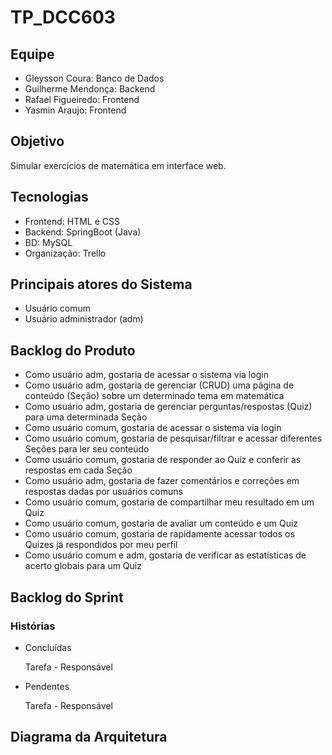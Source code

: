# TP_DCC603

## Equipe

- Gleysson Coura: Banco de Dados
- Guilherme Mendonça: Backend
- Rafael Figueiredo: Frontend
- Yasmin Araujo: Frontend 

## Objetivo

Simular exercícios de matemática em interface web.

## Tecnologias
  
- Frontend: HTML e CSS
- Backend: SpringBoot (Java)
- BD: MySQL
- Organização: Trello

## Principais atores do Sistema

- Usuário comum
- Usuário administrador (adm)

## Backlog do Produto

- Como usuário adm, gostaria de acessar o sistema via login
- Como usuário adm, gostaria de gerenciar (CRUD) uma página de conteúdo (Seção) sobre um determinado tema em matemática
- Como usuário adm, gostaria de gerenciar perguntas/respostas (Quiz) para uma determinada Seção
- Como usuário comum, gostaria de acessar o sistema via login
- Como usuário comum, gostaria de pesquisar/filtrar e acessar diferentes Seções para ler seu conteúdo
- Como usuário comum, gostaria de responder ao Quiz e conferir as respostas em cada Seção
- Como usuário adm, gostaria de fazer comentários e correções em respostas dadas por usuários comuns
- Como usuário comum, gostaria de compartilhar meu resultado em um Quiz
- Como usuário comum, gostaria de avaliar um conteúdo e um Quiz
- Como usuário comum, gostaria de rapidamente acessar todos os Quizes já respondidos por meu perfil
- Como usuário comum e adm, gostaria de verificar as estatísticas de acerto globais para um Quiz

## Backlog do Sprint

### Histórias

- Concluídas

  Tarefa - Responsável

- Pendentes

  Tarefa - Responsável

## Diagrama da Arquitetura

